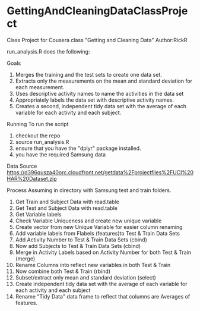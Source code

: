 # GettingAndCleaningDataClassProject
Class Project for Cousera class "Getting and Cleaning Data"
Author:RickR


run_analysis.R does the following:

Goals
  1. Merges the training and the test sets to create one data set.
  2. Extracts only the measurements on the mean and standard deviation for each measurement.
  3. Uses descriptive activity names to name the activities in the data set
  4. Appropriately labels the data set with descriptive activity names.
  5. Creates a second, independent tidy data set with the average of each variable for each activity and each subject.

Running
  To run the script
  1. checkout the repo
  2. source run_analysis.R
  3. ensure that you have the "dplyr" package installed.
  4. you have the required Samsung data

Data Source
  https://d396qusza40orc.cloudfront.net/getdata%2Fprojectfiles%2FUCI%20HAR%20Dataset.zip

Process
  Assuming in directory with Samsung test and train folders.
  1. Get Train and Subject Data with read.table
  2. Get Test and Subject Data with read.table
  3. Get Variable labels
  4. Check Variable Uniqueness and create new unique variable
  5. Create vector from new Unique Variable for easier column renaming
  6. Add variable labels from Flabels (features)to Test & Train Data Sets
  7. Add Activity Number to Test & Train Data Sets (cbind)
  7. Now add Subjects to Test & Train Data Sets (cbind)
  8. Merge in Activity Labels based on Activity Number for both Test & Train (merge)
  9. Rename Columns into reflect new variables in both Test & Train
  10. Now combine both Test & Train (rbind)
  11. Subset/extract only mean and standard deviation (select)
  12. Create independent tidy data set with the average of each variable for each activity and each subject 
  13. Rename "Tidy Data" data frame to reflect that columns are Averages of features.

  

